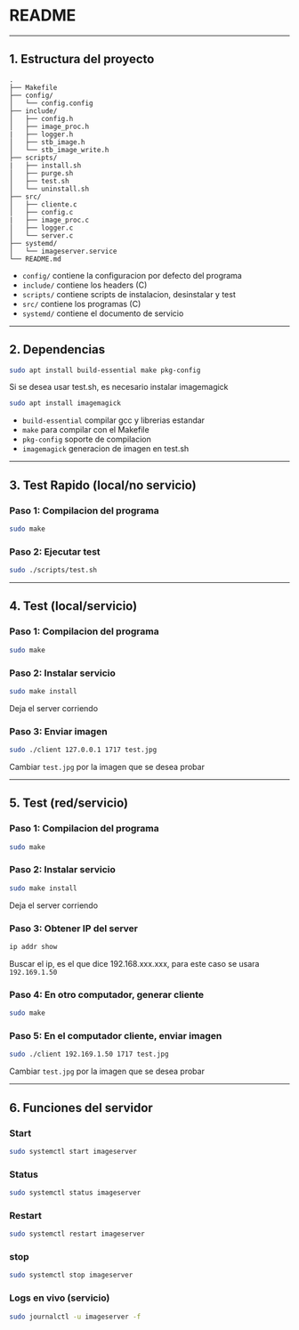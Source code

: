 # README

---

## 1. Estructura del proyecto

```
.
├── Makefile
├── config/     
│   └── config.config
├── include/     
│   ├── config.h
│   ├── image_proc.h
|   ├── logger.h
│   ├── stb_image.h
│   └── stb_image_write.h
├── scripts/   
|   ├── install.sh
│   ├── purge.sh
│   ├── test.sh
│   └── uninstall.sh
├── src/     
│   ├── cliente.c
│   ├── config.c
|   ├── image_proc.c
│   ├── logger.c
│   └── server.c
├── systemd/     
│   └── imageserver.service
└── README.md
```

- `config/` contiene la configuracion por defecto del programa
- `include/` contiene los headers (C)
- `scripts/` contiene scripts de instalacion, desinstalar y test
- `src/` contiene los programas (C)
- `systemd/` contiene el documento de servicio

---

## 2. Dependencias

```bash
sudo apt install build-essential make pkg-config
```
Si se desea usar test.sh, es necesario instalar imagemagick
```bash
sudo apt install imagemagick
```

- `build-essential` compilar gcc y librerias estandar
- `make` para compilar con el Makefile
- `pkg-config` soporte de compilacion
- `imagemagick` generacion de imagen en test.sh

---


## 3. Test Rapido (local/no servicio)

### Paso 1: Compilacion del programa
```bash
sudo make
```

### Paso 2: Ejecutar test
```bash
sudo ./scripts/test.sh
```

---

## 4. Test (local/servicio)

### Paso 1: Compilacion del programa
```bash
sudo make
```

### Paso 2: Instalar servicio
```bash
sudo make install
```
Deja el server corriendo

### Paso 3: Enviar imagen
```bash
sudo ./client 127.0.0.1 1717 test.jpg
```
Cambiar `test.jpg` por la imagen que se desea probar

---
## 5. Test (red/servicio)

### Paso 1: Compilacion del programa
```bash
sudo make
```

### Paso 2: Instalar servicio
```bash
sudo make install
```
Deja el server corriendo

### Paso 3: Obtener IP del server
```bash
ip addr show
```
Buscar el ip, es el que dice 192.168.xxx.xxx, para este caso se usara `192.169.1.50`

### Paso 4: En otro computador, generar cliente
```bash
sudo make
```
### Paso 5: En el computador cliente, enviar imagen
```bash
sudo ./client 192.169.1.50 1717 test.jpg
```
Cambiar `test.jpg` por la imagen que se desea probar

---

## 6. Funciones del servidor
### Start
```bash
sudo systemctl start imageserver
```
### Status
```bash
sudo systemctl status imageserver
```
### Restart
```bash
sudo systemctl restart imageserver
```
### stop
```bash
sudo systemctl stop imageserver
```
### Logs en vivo (servicio)
```bash
sudo journalctl -u imageserver -f
```





